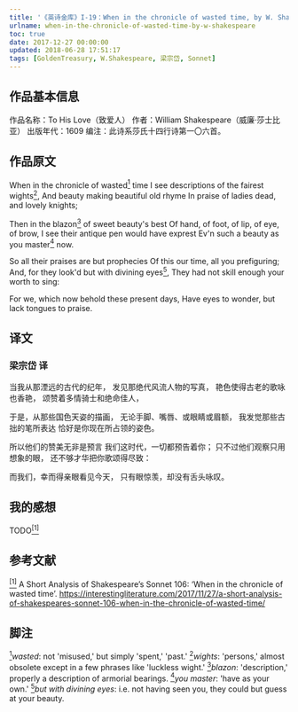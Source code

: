 ```yaml
---
title: '《英诗金库》I-19：When in the chronicle of wasted time, by W. Shakespeare'
urlname: when-in-the-chronicle-of-wasted-time-by-w-shakespeare
toc: true
date: 2017-12-27 00:00:00
updated: 2018-06-28 17:51:17
tags: [GoldenTreasury, W.Shakespeare, 梁宗岱, Sonnet]
---
```


## 作品基本信息

作品名称：To His Love（致爱人）
作者：William Shakespeare（威廉·莎士比亚）
出版年代：1609
编注：此诗系莎氏十四行诗第一〇六首。

## 作品原文

When in the chronicle of wasted<a href="#note1" id="note1ref"><sup>1</sup></a> time
I see descriptions of the fairest wights<a href="#note2" id="note2ref"><sup>2</sup></a>,
And beauty making beautiful old rhyme
In praise of ladies dead, and lovely knights;

Then in the blazon<a href="#note3" id="note3ref"><sup>3</sup></a> of sweet beauty's best
Of hand, of foot, of lip, of eye, of brow,
I see their antique pen would have exprest
Ev'n such a beauty as you master<a href="#note4" id="note4ref"><sup>4</sup></a> now.

So all their praises are but prophecies
Of this our time, all you prefiguring;
And, for they look'd but with divining eyes<a href="#note5" id="note5ref"><sup>5</sup></a>,
They had not skill enough your worth to sing:

For we, which now behold these present days,
Have eyes to wonder, but lack tongues to praise.

## 译文
### 梁宗岱 译

当我从那湮远的古代的纪年，
发见那绝代风流人物的写真，
艳色使得古老的歌咏也香艳，
颂赞着多情骑士和绝命佳人，

于是，从那些国色天姿的描画，
无论手脚、嘴唇、或眼睛或眉额，
我发觉那些古拙的笔所表达
恰好是你现在所占领的姿色。

所以他们的赞美无非是预言
我们这时代，一切都预告着你；
只不过他们观察只用想象的眼，
还不够才华把你歌颂得尽致：

而我们，幸而得亲眼看见今天，
只有眼惊羡，却没有舌头咏叹。

## 我的感想

TODO<a href="#bib1" id="bib1ref"><sup>[1]</sup></a>

## 参考文献
<a id="bib1" href="#bib1ref"><sup>[1]</sup></a> A Short Analysis of Shakespeare’s Sonnet 106: ‘When in the chronicle of wasted time’. <https://interestingliterature.com/2017/11/27/a-short-analysis-of-shakespeares-sonnet-106-when-in-the-chronicle-of-wasted-time/>

## 脚注
<a id="note1" href="#note1ref"><sup>1</sup></a>*wasted*: not 'misused,' but simply 'spent,' 'past.'
<a id="note2" href="#note2ref"><sup>2</sup></a>*wights*: 'persons,' almost obsolete except in a few phrases like 'luckless wight.'
<a id="note3" href="#note3ref"><sup>3</sup></a>*blazon*: 'description,' properly a description of armorial bearings.
<a id="note4" href="#note4ref"><sup>4</sup></a>*you master*: 'have as your own.'
<a id="note5" href="#note5ref"><sup>5</sup></a>*but with divining eyes*: i.e. not having seen you, they could but guess at your beauty.
